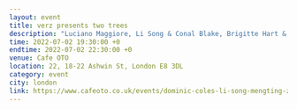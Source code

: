 ```yaml
---
layout: event
title: verz presents two trees
description: "Luciano Maggiore, Li Song & Conal Blake, Brigitte Hart & Guest"
time: 2022-07-02 19:30:00 +0
endtime: 2022-07-02 22:30:00 +0
venue: Cafe OTO
location: 22, 18-22 Ashwin St, London E8 3DL
category: event
city: london
link: https://www.cafeoto.co.uk/events/dominic-coles-li-song-mengting-zhuo
---
```

